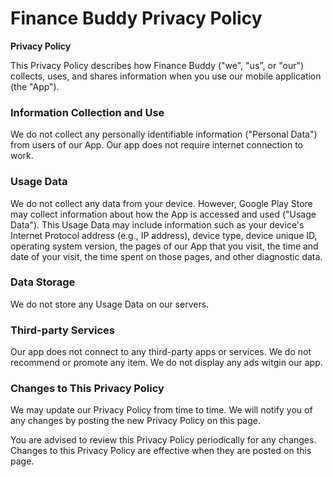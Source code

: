 # Finance Buddy Privacy Policy
**Privacy Policy**

This Privacy Policy describes how Finance Buddy ("we", "us", or "our") collects, uses, and shares information when you use our mobile application (the "App").

### Information Collection and Use

We do not collect any personally identifiable information ("Personal Data") from users of our App. Our app does not require internet connection to work.

### Usage Data

We do not collect any data from your device. However, Google Play Store may collect information about how the App is accessed and used ("Usage Data"). This Usage Data may include information such as your device's Internet Protocol address (e.g., IP address), device type, device unique ID, operating system version, the pages of our App that you visit, the time and date of your visit, the time spent on those pages, and other diagnostic data.

### Data Storage

We do not store any Usage Data on our servers.

### Third-party Services

Our app does not connect to any third-party apps or services. We do not recommend or promote any item. We do not display any ads witgin our app.

### Changes to This Privacy Policy

We may update our Privacy Policy from time to time. We will notify you of any changes by posting the new Privacy Policy on this page.

You are advised to review this Privacy Policy periodically for any changes. Changes to this Privacy Policy are effective when they are posted on this page.
